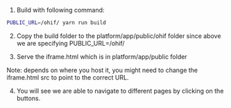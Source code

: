1. Build with following command:

```bash
PUBLIC_URL=/ohif/ yarn run build
```

2. Copy the build folder to the platform/app/public/ohif folder since above we are specifying PUBLIC_URL=/ohif/

3. Serve the iframe.html which is in platform/app/public folder

Note: depends on where you host it, you might need to change the iframe.html src to point to the correct URL.

4. You will see we are able to navigate to different pages by clicking on the buttons.
